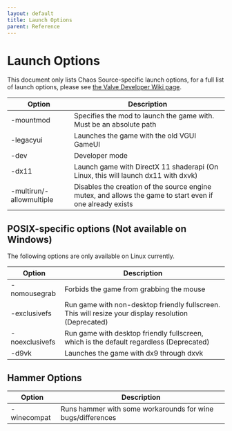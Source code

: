 ```yaml
---
layout: default
title: Launch Options
parent: Reference
---
```


# Launch Options

This document only lists Chaos Source-specific launch options, 
for a full list of launch options, please see [the Valve Developer Wiki page](https://developer.valvesoftware.com/wiki/Command_Line_Options).

|Option|Description|
|---|---|
|-mountmod <path>|Specifies the mod to launch the game with. Must be an absolute path|
|-legacyui|Launches the game with the old VGUI GameUI|
|-dev|Developer mode|
|-dx11|Launch game with DirectX 11 shaderapi (On Linux, this will launch dx11 with dxvk)|
|-multirun/-allowmultiple|Disables the creation of the source engine mutex, and allows the game to start even if one already exists|

## POSIX-specific options (Not available on Windows)

The following options are only available on Linux currently. 

|Option|Description| 
|---|---|
|-nomousegrab|Forbids the game from grabbing the mouse|
|-exclusivefs|Run game with non-desktop friendly fullscreen. This will resize your display resolution (Deprecated)|
|-noexclusivefs|Run game with desktop friendly fullscreen, which is the default regardless (Deprecated)| 
|-d9vk|Launches the game with dx9 through dxvk|

## Hammer Options

|Option|Description|
|---|---|
|-winecompat|Runs hammer with some workarounds for wine bugs/differences|
